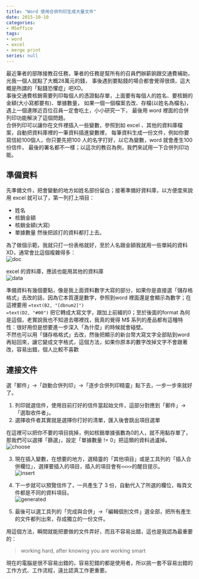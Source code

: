 ```yaml
---
title: "Word 使用合併列印生成大量文件"
date: 2015-10-10
categories:
- MSoffice
tags:
- word
- excel
- merge print
series: null
---
```


最近筆者的部隊接教召任務，筆者的任務是幫所有的召員們辦薪餉跟交通費補助，光我一個人就點了大概28萬元的錢，
事後遇到要點錢的場合都會覺得很煩，這大概是所謂的「點錢恐懼症」吧XD。  
事後交通費核銷需要列印每個人的憑證黏存單，上面要有每個人的姓名、要核銷的金額(大小寫都要有)、單據數量，
如果一個一個檔案去改、存檔(以姓名為檔名)，遇上一個連隊近百位召員一定會吃土，小小研究一下，
最後用 word 裡面的合併列印功能解決了這個問題。  
合併列印可以讓你在文件裡插入一些變數，參照到如 excel 、其他的資料庫檔案，自動把資料庫裡的一筆資料插進變數裡，
每筆資料生成一份文件，例如你要寫信給100個人，你只要先把100 人的名字打好，以它為變數，word 就會產生100 份信件，
最後的署名都不一樣；以這次的教召為例，我們來試用一下合併列印功能。  
<!--more-->

## 準備資料

先準備文件，把會變動的地方如姓名部份留白；接著準備好資料庫，以方便度來說用 excel 就可以了，第一列打上項目：
* 姓名
* 核銷金額
* 核銷金額(大寫)
* 單據數量
然後把該打的資料都打上去。  

為了做個示範，我就只打一份表格就好，至於人名跟金額我就用一些單純的資料XD，通常會比這個複雜得多：  
![doc](/images/office/mergeprint/doc.png)

excel 的資料庫，應該也能用其他的資料庫  
![data](/images/office/mergeprint/data.png)

準備資料有幾個要點，像是我上面資料數字大寫的部分，如果你是直接選「儲存格格式」去改的話，因為它本質還是數字，參照到word 裡面還是會顯示為數字；在這裡要用  `=text(B2, "[dbnum2]")`  
`=text(D2, "#00")` 把它轉成大寫文字，跟加上前綴的0；至於後面的format 為何是這個，老實說我也不知道去哪裡找，我真的覺得 M$ 系列的產品都有這種特性：很好用但是想要進一步深入「為什麼」的時候就會碰壁。  
不然也可以用「儲存格格式」去改，然後把顯示的新台幣大寫文字全部貼到word 再貼回來，讓它變成文字格式，這個方法，如果你原本的數字改掉文字不會跟著改，容易出錯，個人比較不喜歡  

## 連接文件

選「郵件」->「啟動合併列印」->「逐步合併列印精靈」點下去，一步一步來就好了。  

1. 列印就選信件，使用目前打好的信件當起始文件，這部分對應到「郵件」->「選取收件者」。  
2. 選擇收件者其實就是選擇你打好的清單，匯入後會跳出項目選單

在這裡可以把你不要的項目挑掉，例如核銷單據張數為0的人，就不用黏存單了，那我們可以選擇「篩選」，設定「單據數量 != 0」把這類的資料過瀘掉。  
![choose](/images/office/mergeprint/choose.png)

3. 現在插入變數，在想要的地方，選精靈的「其他項目」或是工具列的「插入合併欄位」，選擇要插入的項目，插入的項目會有`<<>>`的醒目提示。  
![insert](/images/office/mergeprint/insert.png)

4.  下一步就可以預覽信件了，一共產生了 3 份，自動代入了所選的欄位，每頁文件都是不同的資料項目。  
![generated](/images/office/mergeprint/generated.png)

5. 最後可以選工具列的「完成與合併」->「編輯個別文件」選全部，把所有產生的文件都列出來，存成獨立的一份文件。  

用這個方法，瞬間就能把要做的文件弄好，而且不容易出錯，這也是我認為最重要的：

> working hard, after knowing you are working smart

現在的電腦是很不容易出錯的，容易犯錯的都是使用者，所以挑一套不容易出錯的工作方式、工作流程，遠比認真工作更重要。